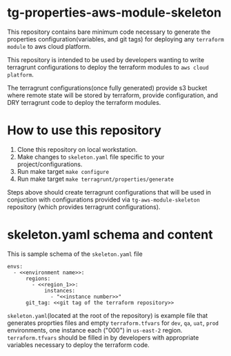 # tg-properties-aws-module-skeleton

This repository contains bare minimum code necessary to generate the properties configuration(variables, and git tags) for deploying any `terraform module` to aws cloud platform.

This repository is intended to be used by developers wanting to write terragrunt configurations to deploy the terraform modules to `aws cloud platform`.

The terragrunt configurations(once fully generated) provide s3 bucket where remote state will be stored by terraform, provide configuration, and DRY terragrunt code to deploy the terraform modules.

# How to use this repository

1. Clone this repository on local workstation.
2. Make changes to `skeleton.yaml` file specific to your project/configurations.
3. Run make target `make configure`
4. Run make target `make terragrunt/properties/generate`

Steps above should create terragrunt configurations that will be used in conjuction with configurations provided via `tg-aws-module-skeleton` repository (which provides terragrunt configurations).

# skeleton.yaml schema and content

This is sample schema of the `skeleton.yaml` file

```
envs:
  - <<environment name>>:
      regions:
        - <<region_1>>:
            instances:
              - "<<instance number>>"
      git_tag: <<git tag of the terraform repository>>
```

`skeleton.yaml`(located at the root of the repository) is example file that generates proprties files and empty `terraform.tfvars` for `dev`, `qa`, `uat`, `prod` environments, one instance each ("000") in `us-east-2` region. `terraform.tfvars` should be filled in by developers with appropriate variables necessary to deploy the terraform code.